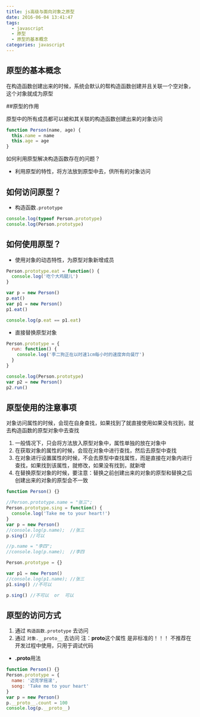 ```yaml
---
title: js高级与面向对象之原型
date: 2016-06-04 13:41:47
tags:
  - javascript
  - 原型
  - 原型的基本概念
categories: javascript
---
```


## 原型的基本概念

在构造函数创建出来的时候，系统会默认的帮构造函数创建并且关联一个空对象，这个对象就成为原型

<!-- more -->

##原型的作用

原型中的所有成员都可以被和其关联的构造函数创建出来的对象访问

```js
function Person(name, age) {
  this.name = name
  this.age = age
}
```

如何利用原型解决构造函数存在的问题？

- 利用原型的特性，将方法放到原型中去，供所有的对象访问

## 如何访问原型？

- 构造函数`.prototype`

```js
console.log(typeof Person.prototype)
console.log(Person.prototype)
```

## 如何使用原型？

- 使用对象的动态特性，为原型对象新增成员

```js
Person.prototype.eat = function() {
  console.log('吃个大鸡腿儿')
}

var p = new Person()
p.eat()
var p1 = new Person()
p1.eat()

console.log(p.eat == p1.eat)
```

- 直接替换原型对象

```js
Person.prototype = {
  run: function() {
    console.log('李二狗正在以时速1cm每小时的速度奔向餐厅')
  }
}

console.log(Person.prototype)
var p2 = new Person()
p2.run()
```

## 原型使用的注意事项

对象访问属性的时候，会现在自身查找，如果找到了就直接使用如果没有找到，就去构造函数的原型对象中去查找

1. 一般情况下，只会将方法放入原型对象中，属性单独的放在对象中
2. 在获取对象的属性的时候，会现在对象中进行查找，然后去原型中查找
3. 在对象进行设置属性的时候，不会去原型中查找属性，而是直接在对象内进行查找，如果找到该属性，就修改，如果没有找到，就新增
4. 在替换原型对象的时候，要注意：替换之前创建出来的对象的原型和替换之后创建出来的对象的原型会不一致

```js
function Person() {}

//Person.prototype.name = "张三";
Person.prototype.sing = function() {
  console.log('Take me to your heart!')
}
var p = new Person()
//console.log(p.name);  //张三
p.sing() //可以

//p.name = "李四";
//console.log(p.name);  //李四

Person.prototype = {}

var p1 = new Person()
//console.log(p1.name); //张三
p1.sing() //不可以

p.sing() //不可以  or  可以
```

## 原型的访问方式

1. 通过 `构造函数.prototype` 去访问
2. 通过 `对象.__proto__` 去访问
   注：**proto**这个属性 是非标准的！！！ 不推荐在开发过程中使用，只用于调试代码

- **.proto**用法

```js
function Person() {}
Person.prototype = {
  name: '迈克学摇滚',
  song: 'Take me to your heart'
}
var p = new Person()
p.__proto__.count = 100
console.log(p.__proto__)
```
